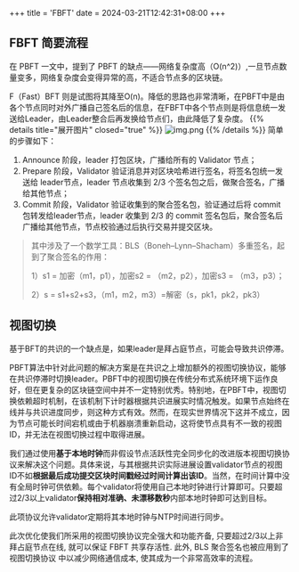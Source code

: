 +++
title = 'FBFT'
date = 2024-03-21T12:42:31+08:00
+++
## FBFT 简要流程
在 PBFT 一文中，提到了 PBFT 的缺点——网络复杂度高（O(n^2)）,一旦节点数量变多，网络复杂度会变得异常的高，不适合节点多的区块链。

F（Fast）BFT 则是试图将其降至O(n)。降低的思路也非常清晰，在PBFT中是由各个节点同时对外广播自己签名后的信息，在FBFT中各个节点则是将信息统一发送给Leader，由Leader整合后再发换给节点们，由此降低了复杂度。
{{% details title="展开图片" closed="true" %}}
![img.png](/images/blockchain/consensus/fbft-1.png)
{{% /details %}}
简单的步骤如下：
1. Announce 阶段，leader 打包区块，广播给所有的 Validator 节点；
2. Prepare 阶段，Validator 验证消息并对区块哈希进行签名，将签名包统一发送给 leader节点，leader 节点收集到 2/3 个签名包之后，做聚合签名，广播给其他节点；
3. Commit 阶段，Validator 验证收集到的聚合签名包，验证通过后将 commit 包转发给leader节点，leader 收集到 2/3 的 commit 签名包后，聚合签名后广播给其他节点，节点校验通过后执行交易并提交区块。 

>其中涉及了一个数学工具：BLS（Boneh–Lynn–Shacham）多重签名，起到了聚合签名的作用：
> 
>1）s1 = 加密（m1，p1），加密s2 = （m2，p2），加密s3 = （m3，p3）；
> 
>2）s = s1+s2+s3，（m1，m2，m3）=解密（s，pk1，pk2，pk3）


## 视图切换
基于BFT的共识的一个缺点是，如果leader是拜占庭节点，可能会导致共识停滞。

PBFT算法中针对此问题的解决方案是在共识之上增加额外的视图切换协议，能够在共识停滞时切换leader。PBFT中的视图切换在传统分布式系统环境下运作良好，但在更复杂的区块链空间中并不一定特别优秀。特别地，在PBFT中，视图切换依赖超时机制，在该机制下计时器根据共识进展实时情况触发。如果节点始终在线并与共识进度同步，则这种方式有效。然而，在现实世界情况下这并不成立，因为节点可能长时间宕机或由于机器崩溃重新启动，这将使节点具有不一致的视图ID，并无法在视图切换过程中取得进展。

我们通过使用**基于本地时钟**而非假设节点活跃性完全同步化的改进版本视图切换协议来解决这个问题。具体来说，与其根据共识实际进展设置validator节点的视图ID不如**根据最后成功提交区块时间戳经过时间计算出该ID**。当然，在时间计算中没有全局时钟可供依赖。每个validator将使用自己本地时钟进行计算即可。只要超过2/3以上validator**保持相对准确、未漂移数秒**内部本地时钟即可达到目标。

此项协议允许validator定期将其本地时钟与NTP时间进行同步。

此次优化使我们所采用的视图切换协议完全强大和功能齐备, 只要超过2/3以上非拜占庭节点在线, 就可以保证 FBFT 共享存活性. 此外, BLS 聚合签名也被应用到了 视图切换协议 中以减少网络通信成本, 使其成为一个非常高效率的流程。



